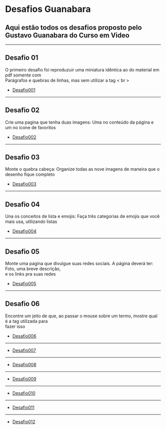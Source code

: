 # Desafios Guanabara
## Aqui estão todos os desafios proposto pelo Gustavo Guanabara do Curso em Video
---
## Desafio 01
O primeiro desafio foi reproduzuir uma miniatura idêntica ao do material em pdf somente com <br>
Parágrafos e quebras de linhas, mas sem utilizar a tag < br >
- [Desafio001](https://marcionogit.github.io/desafiosghanabara/desafio001)
---
## Desafio 02
Crie uma pagina que tenha duas imagens: Uma no conteúdo da página e um no ícone de favoritos
- [Desafio002](https://marcionogit.github.io/desafiosghanabara/desafio002)
---
## Desafio 03
Monte o quebra cabeça: Organize todas as nove imagens de maneira que o desenho fique completo 
- [Desafio003](https://marcionogit.github.io/desafiosghanabara/desafio003)
---
## Desafio 04
Una os conceitos de lista e emojis: Faça três categorias de emojis que você mais usa, utilizando listas
- [Desafio004](https://marcionogit.github.io/desafiosghanabara/desafio004)
---
## Desafio 05
Monte uma pagina que divulgue suas redes sociais. A página deverá ter: Foto, uma breve descrição, <br> e os links pra suas redes
- [Desafio005](https://marcionogit.github.io/desafiosghanabara/desafio005)
---
## Desafio 06
Encontre um jeito de que, ao passar o mouse sobre um termo, mostre qual é a tag utilizada para <br> fazer isso
- [Desafio006](https://marcionogit.github.io/desafiosghanabara/desafio006)
---
- [Desafio007](https://marcionogit.github.io/desafiosghanabara/desafio007)
---
- [Desafio008](https://marcionogit.github.io/desafiosghanabara/desafio008)
---
- [Desafio009](https://marcionogit.github.io/desafiosghanabara/desafio009)
---
- [Desafio010](https://marcionogit.github.io/desafiosghanabara/desafio010)
---
- [Desafio011](https://marcionogit.github.io/desafiosghanabara/desafio011)
---
- [Desafio012](https://marcionogit.github.io/desafiosghanabara/desafio012)
